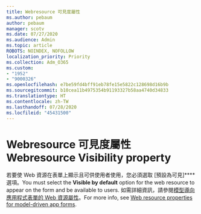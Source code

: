 ```yaml
---
title: Webresource 可見度屬性
ms.author: pebaum
author: pebaum
manager: scotv
ms.date: 07/27/2020
ms.audience: Admin
ms.topic: article
ROBOTS: NOINDEX, NOFOLLOW
localization_priority: Priority
ms.collection: Adm_O365
ms.custom:
- "1952"
- "9000326"
ms.openlocfilehash: e7be59fd4bff91eb78fe15e5822c128698d16b9b
ms.sourcegitcommit: b10cea11b4975354b91193327b58aa4740d34833
ms.translationtype: HT
ms.contentlocale: zh-TW
ms.lasthandoff: 07/28/2020
ms.locfileid: "45431500"
---
```

# <a name="webresource-visibility-property"></a><span data-ttu-id="40098-102">Webresource 可見度屬性</span><span class="sxs-lookup"><span data-stu-id="40098-102">Webresource Visibility property</span></span>

<span data-ttu-id="40098-103">若要使 Web 資源在表單上顯示且可供使用者使用，您必須選取 [預設為可見]\*\*\*\* 選項。</span><span class="sxs-lookup"><span data-stu-id="40098-103">You must select the **Visible by default** option for the web resource to appear on the form and be available to users.</span></span> <span data-ttu-id="40098-104">如需詳細資訊，請參閱[模型導向應用程式表單的 Web 資源屬性](https://docs.microsoft.com/powerapps/maker/model-driven-apps/web-resource-properties-legacy)。</span><span class="sxs-lookup"><span data-stu-id="40098-104">For more info, see [Web resource properties for model-driven app forms](https://docs.microsoft.com/powerapps/maker/model-driven-apps/web-resource-properties-legacy).</span></span>